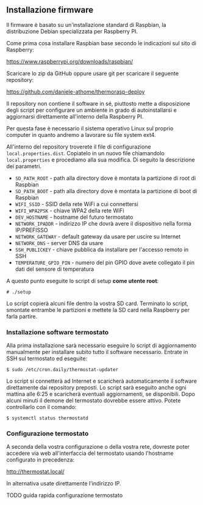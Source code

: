 ## Installazione firmware
Il firmware è basato su un'installazione standard di Raspbian, la distribuzione Debian
specializzata per Raspberry PI.

Come prima cosa installare Raspbian base secondo le indicazioni sul sito di Raspberry:

https://www.raspberrypi.org/downloads/raspbian/

Scaricare lo zip da GitHub oppure usare git per scaricare il seguente repository:

https://github.com/daniele-athome/thermorasp-deploy

Il repository non contiene il software in sé, piuttosto mette a disposizione degli script
per configurare un ambiente in grado di autoinstallarsi e aggiornarsi direttamente
all'interno della Raspberry PI.

Per questa fase è necessario il sistema operativo Linux sul proprio computer in quanto
andremo a lavorare su file system ext4.

All'interno del repository troverete il file di configurazione `local.properties.dist`.
Copiatelo in un nuovo file chiamandolo `local.properties` e procediamo alla sua modifica.
Di seguito la descrizione dei parametri.

* `SD_PATH_ROOT` - path alla directory dove è montata la partizione di root di Raspbian
* `SD_PATH_BOOT` - path alla directory dove è montata la partizione di boot di Raspbian
* `WIFI_SSID` - SSID della rete WiFi a cui connettersi
* `WIFI_WPA2PSK` - chiave WPA2 della rete WiFi
* `DEV_HOSTNAME` - hostname del futuro termostato
* `NETWORK_IPADDR` - indirizzo IP che dovrà avere il dispositivo nella forma IP/PREFISSO
* `NETWORK_GATEWAY` - default gateway da usare per uscire su Internet
* `NETWORK_DNS` - server DNS da usare
* `SSH_PUBLICKEY` - chiave pubblica da installare per l'accesso remoto in SSH
* `TEMPERATURE_GPIO_PIN` - numero del pin GPIO dove avete collegato il pin dati del sensore di temperatura

A questo punto eseguite lo script di setup **come utente root**:

```
# ./setup
```

Lo script copierà alcuni file dentro la vostra SD card. Terminato lo script, smontate
entrambe le partizioni e mettete la SD card nella Raspberry per farla partire.

### Installazione software termostato
Alla prima installazione sarà necessario eseguire lo script di aggiornamento manualmente
per installare subito tutto il software necessario. Entrate in SSH sul termostato ed eseguite:

```
$ sudo /etc/cron.daily/thermostat-updater
```

Lo script si connetterà ad Internet e scaricherà automaticamente il software direttamente dai
repository preposti. Lo script sarà eseguito anche ogni mattina alle 6:25 e scaricherà eventuali
aggiornamenti, se disponibili. Dopo alcuni minuti il demone del termostato dovrebbe essere attivo.
Potete controllarlo con il comando:

```
$ systemctl status thermostatd
```

### Configurazione termostato
A seconda della vostra configurazione o della vostra rete, dovreste poter accedere via web
all'interfaccia del termostato usando l'hostname configurato in precedenza:

http://thermostat.local/

In alternativa usate direttamente l'indirizzo IP.

TODO guida rapida configurazione termostato

